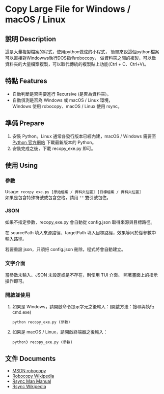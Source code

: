 # Copy Large File for Windows / macOS / Linux
## 說明 Description
這是大量複製檔案的程式，使用python做成的小程式，
簡單來說這個python檔案可以直接對Windowws執行DOS指令robocopy，
做資料夾之間的複製，可以做資料夾的大量檔案複製，可以取代傳統的複製貼上功能(Ctrl + C、Ctrl+V)。

## 特點 Features
- 自動判斷是否需要進行 Recursive (是否為資料夾)。
- 自動偵測是否為 Windows 或 macOS / Linux 環境，<br />
  Windows 使用 robocopy、macOS / Linux 使用 rsync。

## 準備 Prepare
1. 安裝 Python。Linux 通常各發行版本已經內建，macOS / Windows 需要至 [Python 官方網站](https://www.python.org) 下載最新版本的 Python。
2. 安裝完成之後，下載 recopy_exe.py 即可。

## 使用 Using
### 參數
Usage: `recopy_exe.py [原始檔案 / 資料夾位置] [目標檔案 / 資料夾位置]`<br />
如果是包含特殊符號或包含空格，請用 `""` 雙引號包住。

### JSON
如果不指定參數，recopy_exe.py 會自動從 config.json 取得來源與目標路徑。

在 sourcePath 填入來源路徑、targetPath 填入目標路徑，效果等同於從參數中輸入路徑。

若要重設 json，只須把 config.json 刪除，程式將會自動建立。

### 文字介面
當參數未輸入、JSON 未設定或是不存在，則使用 TUI 介面。
照著畫面上的指示操作即可。

### 開啟並使用
1. 如果是 Windows，請開啟命令提示字元之後輸入：(開啟方法：搜尋與執行cmd.exe)
   ```
   python recopy_exe.py (參數)
   ```
2. 如果是 macOS / Linux，請開啟終端器之後輸入：
   ```
   python3 recopy_exe.py (參數)
   ```

## 文件 Documents
- [MSDN robocopy](https://docs.microsoft.com/en-us/windows-server/administration/windows-commands/robocopy)
- [Robocopy Wikipedia](https://en.wikipedia.org/wiki/Robocopy)
- [Rsync Man Manual](https://linux.die.net/man/1/rsync)
- [Rsync Wikipedia](https://zh.wikipedia.org/wiki/Rsync)
